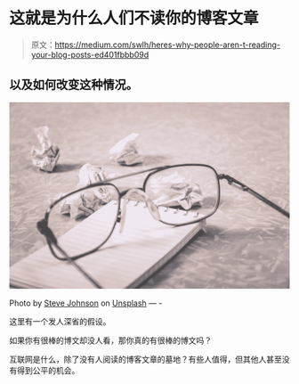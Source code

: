 # 这就是为什么人们不读你的博客文章

> 原文：<https://medium.com/swlh/heres-why-people-aren-t-reading-your-blog-posts-ed401fbbb09d>

## 以及如何改变这种情况。

![](img/949698a7c9109b97268e29de4da6533b.png)

Photo by [Steve Johnson](https://unsplash.com/@steve_j?utm_source=medium&utm_medium=referral) on [Unsplash](https://unsplash.com?utm_source=medium&utm_medium=referral) — -

这里有一个发人深省的假设。

如果你有很棒的博文却没人看，那你真的有很棒的博文吗？

互联网是什么，除了没有人阅读的博客文章的墓地？有些人值得，但其他人甚至没有得到公平的机会。